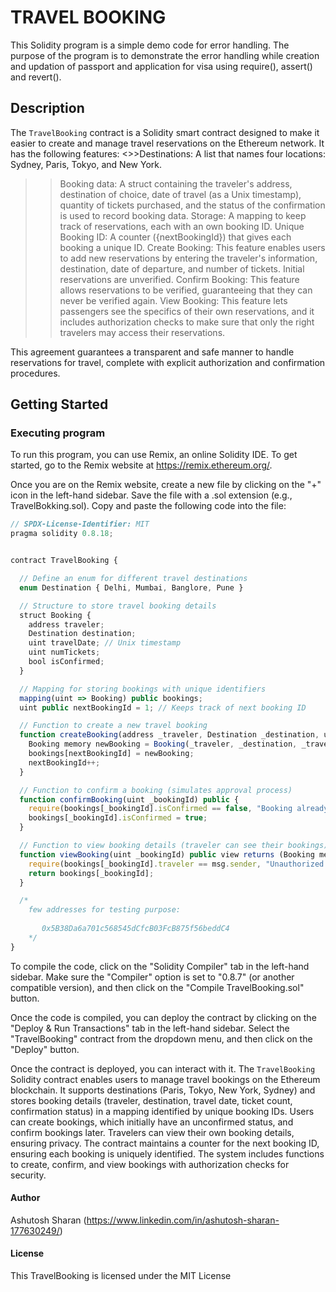 # TRAVEL BOOKING 

This Solidity program is a simple demo code for error handling. The purpose of the program is to demonstrate the error handling while creation and updation of passport and application for visa using require(), assert() and revert().

## Description

The `TravelBooking` contract is a Solidity smart contract designed to make it easier to create and manage travel reservations on the Ethereum network. It has the following features: <>>Destinations: A list that names four locations: Sydney, Paris, Tokyo, and New York.
>>Booking data: A struct containing the traveler's address, destination of choice, date of travel (as a Unix timestamp), quantity of tickets purchased, and the status of the confirmation is used to record booking data.
>>Storage: A mapping to keep track of reservations, each with an own booking ID.
>>Unique Booking ID: A counter ({nextBookingId}) that gives each booking a unique ID.
>>Create Booking: This feature enables users to add new reservations by entering the traveler's information, destination, date of departure, and number of tickets. Initial reservations are unverified.
>>Confirm Booking: This feature allows reservations to be verified, guaranteeing that they can never be verified again.
>>View Booking: This feature lets passengers see the specifics of their own reservations, and it includes authorization checks to make sure that only the right travelers may access their reservations.

This agreement guarantees a transparent and safe manner to handle reservations for travel, complete with explicit authorization and confirmation procedures.

## Getting Started

### Executing program

To run this program, you can use Remix, an online Solidity IDE. To get started, go to the Remix website at https://remix.ethereum.org/.

Once you are on the Remix website, create a new file by clicking on the "+" icon in the left-hand sidebar. Save the file with a .sol extension (e.g., TravelBokking.sol). Copy and paste the following code into the file:

```js solidity
// SPDX-License-Identifier: MIT
pragma solidity 0.8.18;


contract TravelBooking {

  // Define an enum for different travel destinations
  enum Destination { Delhi, Mumbai, Banglore, Pune }

  // Structure to store travel booking details
  struct Booking {
    address traveler;
    Destination destination;
    uint travelDate; // Unix timestamp
    uint numTickets;
    bool isConfirmed;
  }

  // Mapping for storing bookings with unique identifiers
  mapping(uint => Booking) public bookings;
  uint public nextBookingId = 1; // Keeps track of next booking ID

  // Function to create a new travel booking
  function createBooking(address _traveler, Destination _destination, uint _travelDate, uint _numTickets) public {
    Booking memory newBooking = Booking(_traveler, _destination, _travelDate, _numTickets, false);
    bookings[nextBookingId] = newBooking;
    nextBookingId++;
  }

  // Function to confirm a booking (simulates approval process)
  function confirmBooking(uint _bookingId) public {
    require(bookings[_bookingId].isConfirmed == false, "Booking already confirmed");
    bookings[_bookingId].isConfirmed = true;
  }

  // Function to view booking details (traveler can see their bookings)
  function viewBooking(uint _bookingId) public view returns (Booking memory) {
    require(bookings[_bookingId].traveler == msg.sender, "Unauthorized to view booking");
    return bookings[_bookingId];
  }

  /*
    few addresses for testing purpose:
   
       0x5B38Da6a701c568545dCfcB03FcB875f56beddC4
    */
}
```
To compile the code, click on the "Solidity Compiler" tab in the left-hand sidebar. Make sure the "Compiler" option is set to "0.8.7" (or another compatible version), and then click on the "Compile TravelBooking.sol" button.

Once the code is compiled, you can deploy the contract by clicking on the "Deploy & Run Transactions" tab in the left-hand sidebar. Select the "TravelBooking" contract from the dropdown menu, and then click on the "Deploy" button.

Once the contract is deployed, you can interact with it. The `TravelBooking` Solidity contract enables users to manage travel bookings on the Ethereum blockchain. It supports destinations (Paris, Tokyo, New York, Sydney) and stores booking details (traveler, destination, travel date, ticket count, confirmation status) in a mapping identified by unique booking IDs. Users can create bookings, which initially have an unconfirmed status, and confirm bookings later. Travelers can view their own booking details, ensuring privacy. The contract maintains a counter for the next booking ID, ensuring each booking is uniquely identified. The system includes functions to create, confirm, and view bookings with authorization checks for security.

#### Author
Ashutosh Sharan 
(https://www.linkedin.com/in/ashutosh-sharan-177630249/)

#### License
This TravelBooking is licensed under the MIT License
